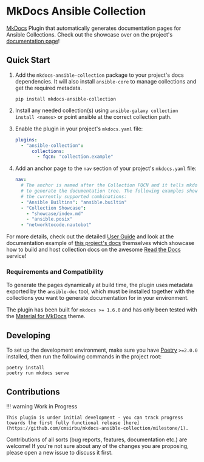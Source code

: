 # MkDocs Ansible Collection

[MkDocs](https://www.mkdocs.org) Plugin that automatically generates documentation pages for Ansible Collections. Check out the showcase over on the project's [documentation page](https://mkdocs-ansible-collection.readthedocs.io/en/latest/showcase/)!

## Quick Start

1. Add the `mkdocs-ansible-collection` package to your project's docs dependencies. It will also install `ansible-core` to manage collections and get the required metadata.

    ```
    pip install mkdocs-ansible-collection
    ```

2. Install any needed collection(s) using `ansible-galaxy collection install <names>` or point ansible at the correct collection path.

3. Enable the plugin in your project's `mkdocs.yaml` file:

    ```yaml
    plugins:
      - "ansible-collection":
          collections:
            - fqcn: "collection.example"
    ```

4. Add an anchor page to the `nav` section of your project's `mkdocs.yaml` file:

    ```yaml
    nav:
      # The anchor is named after the Collection FQCN and it tells mkdocs where
      # to generate the documentation tree. The following examples show all of
      # the currently supported combinations:
      - "Ansible Builtins": "ansible.builtin"
      - "Collection Showcase":
        - "showcase/index.md"
        - "ansible.posix"
      - "networktocode.nautobot"
    ```

For more details, check out the detailed [User Guide](user_guide.md) and look at the documentation example of [this project's docs](https://github.com/cmsirbu/mkdocs-ansible-collection) themselves which showcase how to build and host collection docs on the awesome [Read the Docs](https://about.readthedocs.com/) service!

### Requirements and Compatibility

To generate the pages dynamically at build time, the plugin uses metadata exported by the `ansible-doc` tool, which must be installed together with the collections you want to generate documentation for in your environment.

The plugin has been built for `mkdocs >= 1.6.0` and has only been tested with the [Material for MkDocs](https://squidfunk.github.io/mkdocs-material/) theme.

## Developing

To set up the development environment, make sure you have [Poetry](https://python-poetry.org) `>=2.0.0` installed, then run the following commands in the project root:

```
poetry install
poetry run mkdocs serve
```

## Contributions

!!! warning Work in Progress

    This plugin is under initial development - you can track progress towards the first fully functional release [here](https://github.com/cmsirbu/mkdocs-ansible-collection/milestone/1).

Contributions of all sorts (bug reports, features, documentation etc.) are welcome! If you're not sure about any of the changes you are proposing, please open a new issue to discuss it first.
